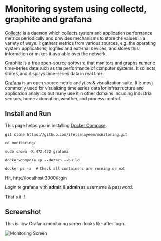 # Monitoring system using collectd, graphite and grafana

[Collectd](https://collectd.org) is a daemon which collects system and application performance metrics periodically and provides mechanisms to store the values in a variety of ways. It gathers metrics from various sources, e.g. the operating system, applications, logfiles and external devices, and stores this information or makes it available over the network.

[Graphite](https://graphiteapp.org) is a free open-source software that monitors and graphs numeric time-series data such as the performance of computer systems. It collects, stores, and displays time-series data in real time.

[Grafana](https://grafana.com) is an open source metric analytics & visualization suite. It is most commonly used for visualizing time series data for infrastructure and application analytics but many use it in other domains including industrial sensors, home automation, weather, and process control.

## Install and Run

This page helps you in installing [Docker Compose](https://docs.docker.com/compose/install).
```
git clone https://github.com/ifelsenayeem/monitoring.git

cd monitoring/

sudo chown -R 472:472 grafana

docker-compose up --detach --build

docker ps -a  # Check all containers are running or not
```
Hit, http://localhost:3000/login

Login to grafana with **admin** & **admin** as username & password.

That's it !!

## Screenshot

This is how Grafana monitoring screen looks like after login.

![Monitoring Screen](https://user-images.githubusercontent.com/15060542/55627722-83576b00-57cc-11e9-8930-9f190f8c2c38.png)
